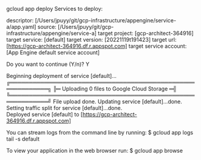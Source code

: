 gcloud app deploy
Services to deploy:

descriptor:                  [/Users/jpuyy/git/gcp-infrastructure/appengine/service-a/app.yaml]
source:                      [/Users/jpuyy/git/gcp-infrastructure/appengine/service-a]
target project:              [gcp-architect-364916]
target service:              [default]
target version:              [20221119t191423]
target url:                  [https://gcp-architect-364916.df.r.appspot.com]
target service account:      [App Engine default service account]


Do you want to continue (Y/n)?  Y

Beginning deployment of service [default]...
╔════════════════════════════════════════════════════════════╗
╠═ Uploading 0 files to Google Cloud Storage                ═╣
╚════════════════════════════════════════════════════════════╝
File upload done.
Updating service [default]...done.                                                                                                                                                          
Setting traffic split for service [default]...done.                                                                                                                                         
Deployed service [default] to [https://gcp-architect-364916.df.r.appspot.com]

You can stream logs from the command line by running:
  $ gcloud app logs tail -s default

To view your application in the web browser run:
  $ gcloud app browse
